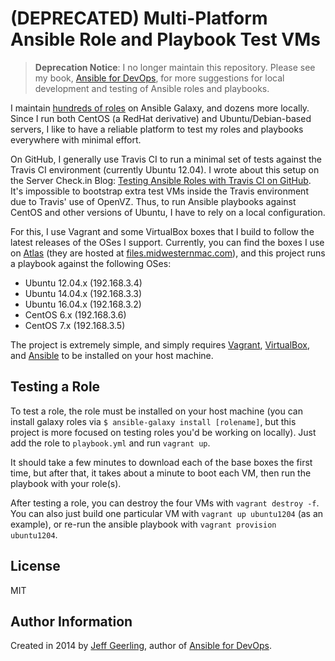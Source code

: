 # (DEPRECATED) Multi-Platform Ansible Role and Playbook Test VMs

> **Deprecation Notice**: I no longer maintain this repository. Please see my book, [Ansible for DevOps](https://www.ansiblefordevops.com), for more suggestions for local development and testing of Ansible roles and playbooks.

I maintain [hundreds of roles](https://galaxy.ansible.com/geerlingguy) on Ansible Galaxy, and dozens more locally. Since I run both CentOS (a RedHat derivative) and Ubuntu/Debian-based servers, I like to have a reliable platform to test my roles and playbooks everywhere with minimal effort.

On GitHub, I generally use Travis CI to run a minimal set of tests against the Travis CI environment (currently Ubuntu 12.04). I wrote about this setup on the Server Check.in Blog: [Testing Ansible Roles with Travis CI on GitHub](https://servercheck.in/blog/testing-ansible-roles-travis-ci-github). It's impossible to bootstrap extra test VMs inside the Travis environment due to Travis' use of OpenVZ. Thus, to run Ansible playbooks against CentOS and other versions of Ubuntu, I have to rely on a local configuration.

For this, I use Vagrant and some VirtualBox boxes that I build to follow the latest releases of the OSes I support. Currently, you can find the boxes I use on [Atlas](https://atlas.hashicorp.com/geerlingguy) (they are hosted at [files.midwesternmac.com](http://files.midwesternmac.com/)), and this project runs a playbook against the following OSes:

  - Ubuntu 12.04.x (192.168.3.4)
  - Ubuntu 14.04.x (192.168.3.3)
  - Ubuntu 16.04.x (192.168.3.2)
  - CentOS 6.x (192.168.3.6)
  - CentOS 7.x (192.168.3.5)

The project is extremely simple, and simply requires [Vagrant](https://www.vagrantup.com/), [VirtualBox](https://www.virtualbox.org/), and [Ansible](http://docs.ansible.com/intro_installation.html) to be installed on your host machine.

## Testing a Role

To test a role, the role must be installed on your host machine (you can install galaxy roles via `$ ansible-galaxy install [rolename]`, but this project is more focused on testing roles you'd be working on locally). Just add the role to `playbook.yml` and run `vagrant up`.

It should take a few minutes to download each of the base boxes the first time, but after that, it takes about a minute to boot each VM, then run the playbook with your role(s).

After testing a role, you can destroy the four VMs with `vagrant destroy -f`. You can also just build one particular VM with `vagrant up ubuntu1204` (as an example), or re-run the ansible playbook with `vagrant provision ubuntu1204`.

## License

MIT

## Author Information

Created in 2014 by [Jeff Geerling](http://jeffgeerling.com/), author of [Ansible for DevOps](http://ansiblefordevops.com/).
